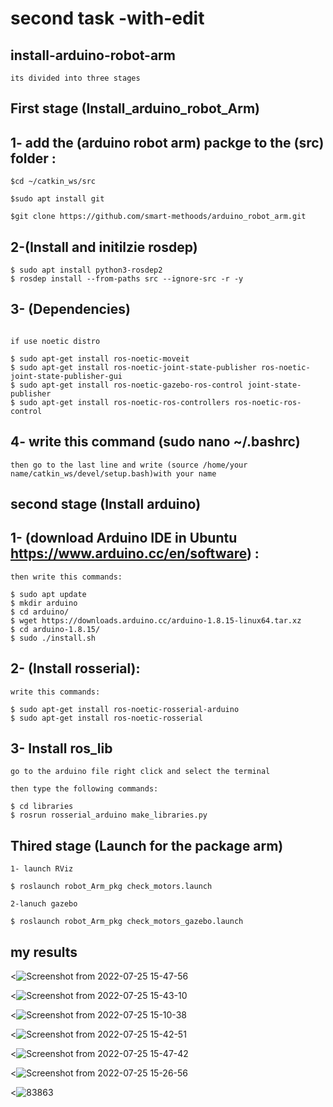 # second task -with-edit
## install-arduino-robot-arm
```
its divided into three stages

```
## First stage (Install_arduino_robot_Arm)  ##

## 1- add the (arduino robot arm) packge to the (src) folder :
```
$cd ~/catkin_ws/src

$sudo apt install git

$git clone https://github.com/smart-methoods/arduino_robot_arm.git
```
## 2-(Install and initilzie rosdep)
 ```
 $ sudo apt install python3-rosdep2
 $ rosdep install --from-paths src --ignore-src -r -y
```


## 3- (Dependencies)
```

if use noetic distro

```
```
$ sudo apt-get install ros-noetic-moveit
$ sudo apt-get install ros-noetic-joint-state-publisher ros-noetic-joint-state-publisher-gui
$ sudo apt-get install ros-noetic-gazebo-ros-control joint-state-publisher
$ sudo apt-get install ros-noetic-ros-controllers ros-noetic-ros-control
```

## 4- write this command (sudo nano ~/.bashrc)
```
then go to the last line and write (source /home/your name/catkin_ws/devel/setup.bash)with your name
```
## second stage (Install arduino) ##
## 1- (download Arduino IDE in Ubuntu https://www.arduino.cc/en/software) :
```
then write this commands:

$ sudo apt update
$ mkdir arduino
$ cd arduino/
$ wget https://downloads.arduino.cc/arduino-1.8.15-linux64.tar.xz
$ cd arduino-1.8.15/
$ sudo ./install.sh
```
## 2- (Install rosserial):
```
write this commands:

$ sudo apt-get install ros-noetic-rosserial-arduino
$ sudo apt-get install ros-noetic-rosserial
```
## 3- Install ros_lib
```
go to the arduino file right click and select the terminal 

then type the following commands:
 ```
  ```
$ cd libraries
$ rosrun rosserial_arduino make_libraries.py
 ```

## Thired stage (Launch for the package arm) ##
```
1- launch RViz

$ roslaunch robot_Arm_pkg check_motors.launch 

2-lanuch gazebo

$ roslaunch robot_Arm_pkg check_motors_gazebo.launch

```
 
## my results  
<![Screenshot from 2022-07-25 15-47-56](https://user-images.githubusercontent.com/108955178/180866447-62f5f458-b5a5-4b4b-ba3d-8b65f9bd36f7.png)
>
<![Screenshot from 2022-07-25 15-43-10](https://user-images.githubusercontent.com/108955178/180866667-983bbde7-f404-4666-a365-dcc30d400856.png)
>
<![Screenshot from 2022-07-25 15-10-38](https://user-images.githubusercontent.com/108955178/180866765-f04cefce-d32a-471a-805a-a1b899ff67d5.png)
>
<![Screenshot from 2022-07-25 15-42-51](https://user-images.githubusercontent.com/108955178/180866870-d239ff1a-83be-47e6-9a2e-aa727ceab9e7.png)
>
<![Screenshot from 2022-07-25 15-47-42](https://user-images.githubusercontent.com/108955178/180866959-a9f721f6-8669-458e-881e-3ca8638dbedc.png)
>
<![Screenshot from 2022-07-25 15-26-56](https://user-images.githubusercontent.com/108955178/180867077-e731ecea-b7f2-4adb-a5eb-59d30f0d987a.png)

<![83863](https://user-images.githubusercontent.com/108955178/180867987-0f2e0cca-7103-43cf-97db-30b839a8df4d.jpg)




 


 



